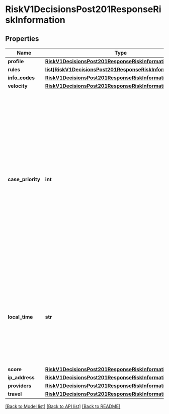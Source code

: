# RiskV1DecisionsPost201ResponseRiskInformation

## Properties
Name | Type | Description | Notes
------------ | ------------- | ------------- | -------------
**profile** | [**RiskV1DecisionsPost201ResponseRiskInformationProfile**](RiskV1DecisionsPost201ResponseRiskInformationProfile.md) |  | [optional] 
**rules** | [**list[RiskV1DecisionsPost201ResponseRiskInformationRules]**](RiskV1DecisionsPost201ResponseRiskInformationRules.md) |  | [optional] 
**info_codes** | [**RiskV1DecisionsPost201ResponseRiskInformationInfoCodes**](RiskV1DecisionsPost201ResponseRiskInformationInfoCodes.md) |  | [optional] 
**velocity** | [**RiskV1DecisionsPost201ResponseRiskInformationVelocity**](RiskV1DecisionsPost201ResponseRiskInformationVelocity.md) |  | [optional] 
**case_priority** | **int** | You receive this field only if you subscribe to the Enhanced Case Management service. The priority level ranges from 1 (highest) to 5 (lowest); the default value is 3. If you do not assign a priority to your rules or to your profiles, the default value is given to the order.  For all possible values, see the &#x60;decision_case_priority&#x60; field description in the _Decision Manager Using the SCMP API Developer Guide_ on the [CyberSource Business Center.](https://ebc2.cybersource.com/ebc2/) Click **Decision Manager** &gt; **Documentation** &gt; **Guides** &gt; _Decision Manager Using the SCMP API Developer Guide_ (PDF link).  | [optional] 
**local_time** | **str** | The customer&#39;s local time (&#x60;hh:mm:ss&#x60;), which is calculated from the transaction request time and the customer&#39;s billing address.  For details, see the &#x60;score_time_local&#x60; field description in the _Decision Manager Using the SCMP API Developer Guide_ on the [CyberSource Business Center.](https://ebc2.cybersource.com/ebc2/)  | [optional] 
**score** | [**RiskV1DecisionsPost201ResponseRiskInformationScore**](RiskV1DecisionsPost201ResponseRiskInformationScore.md) |  | [optional] 
**ip_address** | [**RiskV1DecisionsPost201ResponseRiskInformationIpAddress**](RiskV1DecisionsPost201ResponseRiskInformationIpAddress.md) |  | [optional] 
**providers** | [**RiskV1DecisionsPost201ResponseRiskInformationProviders**](RiskV1DecisionsPost201ResponseRiskInformationProviders.md) |  | [optional] 
**travel** | [**RiskV1DecisionsPost201ResponseRiskInformationTravel**](RiskV1DecisionsPost201ResponseRiskInformationTravel.md) |  | [optional] 

[[Back to Model list]](../README.md#documentation-for-models) [[Back to API list]](../README.md#documentation-for-api-endpoints) [[Back to README]](../README.md)


